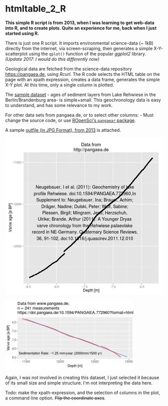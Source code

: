htmltable_2_R
=============

**This simple R script is from 2013, when I was learning to get web-data into R, and to create plots. Quite an experience for me, back when I just started using R.**

There is just one R script. It imports environmental science-data (~ 1kB) directly from the internet, via screen-scraping, then generates a simple X-Y-scatterplot using the `qplot()` function of the popular *ggplot2* library. *(Update 2017: I would do this differently now)*

Geological data are fetched from the science-data repository https://pangaea.de, using *Rcurl*. The R code selects the HTML table on the page with an xpath expression, creates a data frame, generates the simple X-Y plot. 
At this time, only a single column is plotted.

The [sample dataset](https://doi.pangaea.de/10.1594/PANGAEA.772960?format=html) - ages of sediment layers  from Lake Rehwiese in the Berlin/Brandenburg area- 
 is simple+small. This geochronology data is easy to understand, and has some relevance to my work.

For other data sets from pangaea.de, or to select other columns: - Must change the source code, or use [ROpenSci's `pangaear` package](https://ropensci.github.io/pangaear/).

A sample [outfile (in JPG Format), from 2013](/rehwiese.jpg) is attached. 

![Plots](rehwiese.jpg)


 
![Current output (from 2018)](rehwiese_coordflipped.jpg)

Again, I was not involved in creating this dataset, I just selected it because of its small size and simple structure. I'm not interpreting the data here. 


Todo: make the xpath-expression, and the selection of columns in the plot, a command line option. ~~Flip the coordinate axes~~. 

